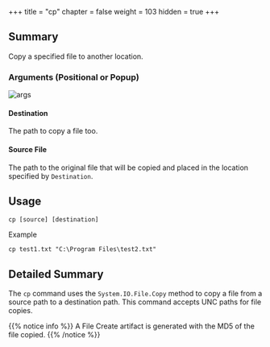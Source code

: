 +++
title = "cp"
chapter = false
weight = 103
hidden = true
+++

## Summary
Copy a specified file to another location.

### Arguments (Positional or Popup)

![args](../images/cp01.png)

#### Destination
The path to copy a file too.

#### Source File
The path to the original file that will be copied and placed in the location specified by `Destination`.

## Usage
```
cp [source] [destination]
```
Example
```
cp test1.txt "C:\Program Files\test2.txt"
```

## Detailed Summary
The `cp` command uses the `System.IO.File.Copy` method to copy a file from a source path to a destination path. This command accepts UNC paths for file copies. 


{{% notice info %}}
A File Create artifact is generated with the MD5 of the file copied.
{{% /notice %}}